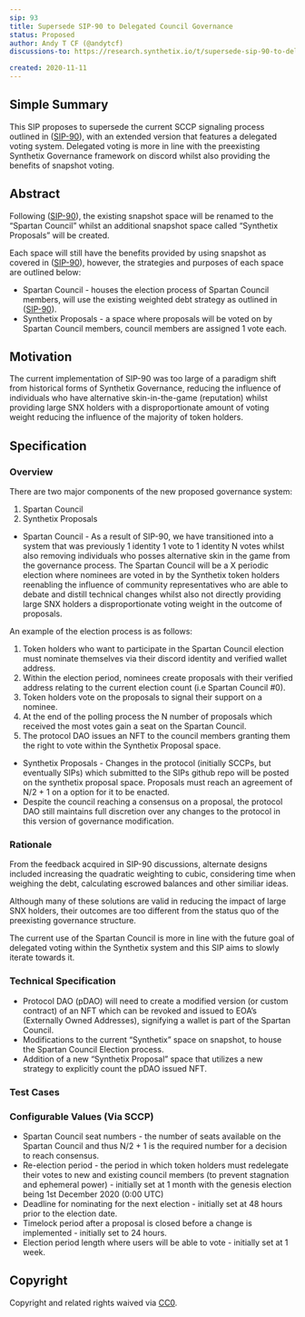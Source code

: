 ```yaml
---
sip: 93
title: Supersede SIP-90 to Delegated Council Governance
status: Proposed
author: Andy T CF (@andytcf)
discussions-to: https://research.synthetix.io/t/supersede-sip-90-to-delegated-council-governance/227

created: 2020-11-11
---
```


<!--You can leave these HTML comments in your merged SIP and delete the visible duplicate text guides, they will not appear and may be helpful to refer to if you edit it again. This is the suggested template for new SIPs. Note that an SIP number will be assigned by an editor. When opening a pull request to submit your SIP, please use an abbreviated title in the filename, `sip-draft_title_abbrev.md`. The title should be 44 characters or less.-->

## Simple Summary

<!--"If you can't explain it simply, you don't understand it well enough." Simply describe the outcome the proposed changes intends to achieve. This should be non-technical and accessible to a casual community member.-->

This SIP proposes to supersede the current SCCP signaling process outlined in ([SIP-90](./sip-90.md)), with an extended version that features a delegated voting system. Delegated voting is more in line with the preexisting Synthetix Governance framework on discord whilst also providing the benefits of snapshot voting.

## Abstract

<!--A short (~200 word) description of the proposed change, the abstract should clearly describe the proposed change. This is what *will* be done if the SIP is implemented, not *why* it should be done or *how* it will be done. If the SIP proposes deploying a new contract, write, "we propose to deploy a new contract that will do x".-->

Following ([SIP-90](./sip-90.md)), the existing snapshot space will be renamed to the “Spartan Council” whilst an additional snapshot space called “Synthetix Proposals” will be created.

Each space will still have the benefits provided by using snapshot as covered in ([SIP-90](./sip-90.md)), however, the strategies and purposes of each space are outlined below:

- Spartan Council - houses the election process of Spartan Council members, will use the existing weighted debt strategy as outlined in ([SIP-90](./sip-90.md)).
- Synthetix Proposals - a space where proposals will be voted on by Spartan Council members, council members are assigned 1 vote each.

## Motivation

<!--This is the problem statement. This is the *why* of the SIP. It should clearly explain *why* the current state of the protocol is inadequate.  It is critical that you explain *why* the change is needed, if the SIP proposes changing how something is calculated, you must address *why* the current calculation is inaccurate or wrong. This is not the place to describe how the SIP will address the issue!-->

The current implementation of SIP-90 was too large of a paradigm shift from historical forms of Synthetix Governance, reducing the influence of individuals who have alternative skin-in-the-game (reputation) whilst providing large SNX holders with a disproportionate amount of voting weight reducing the influence of the majority of token holders.

## Specification

<!--The specification should describe the syntax and semantics of any new feature, there are five sections
1. Overview
2. Rationale
3. Technical Specification
4. Test Cases
5. Configurable Values
-->

### Overview

<!--This is a high-level overview of *how* the SIP will solve the problem. The overview should clearly describe how the new feature will be implemented.-->

There are two major components of the new proposed governance system:

1. Spartan Council
2. Synthetix Proposals

- Spartan Council - As a result of SIP-90, we have transitioned into a system that was previously 1 identity 1 vote to 1 identity N votes whilst also removing individuals who posses alternative skin in the game from the governance process. The Spartan Council will be a X periodic election where nominees are voted in by the Synthetix token holders reenabling the influence of community representatives who are able to debate and distill technical changes whilst also not directly providing large SNX holders a disproportionate voting weight in the outcome of proposals.

An example of the election process is as follows:

1. Token holders who want to participate in the Spartan Council election must nominate themselves via their discord identity and verified wallet address.
2. Within the election period, nominees create proposals with their verified address relating to the current election count (i.e Spartan Council #0).
3. Token holders vote on the proposals to signal their support on a nominee.
4. At the end of the polling process the N number of proposals which received the most votes gain a seat on the Spartan Council.
5. The protocol DAO issues an NFT to the council members granting them the right to vote within the Synthetix Proposal space.

- Synthetix Proposals - Changes in the protocol (initially SCCPs, but eventually SIPs) which submitted to the SIPs github repo will be posted on the synthetix proposal space. Proposals must reach an agreement of N/2 + 1 on a option for it to be enacted.
- Despite the council reaching a consensus on a proposal, the protocol DAO still maintains full discretion over any changes to the protocol in this version of governance modification.

### Rationale

<!--This is where you explain the reasoning behind how you propose to solve the problem. Why did you propose to implement the change in this way, what were the considerations and trade-offs. The rationale fleshes out what motivated the design and why particular design decisions were made. It should describe alternate designs that were considered and related work. The rationale may also provide evidence of consensus within the community, and should discuss important objections or concerns raised during discussion.-->

From the feedback acquired in SIP-90 discussions, alternate designs included increasing the quadratic weighting to cubic, considering time when weighing the debt, calculating escrowed balances and other similiar ideas.

Although many of these solutions are valid in reducing the impact of large SNX holders, their outcomes are too different from the status quo of the preexisting governance structure.

The current use of the Spartan Council is more in line with the future goal of delegated voting within the Synthetix system and this SIP aims to slowly iterate towards it.

### Technical Specification

<!--The technical specification should outline the public API of the changes proposed. That is, changes to any of the interfaces Synthetix currently exposes or the creations of new ones.-->

- Protocol DAO (pDAO) will need to create a modified version (or custom contract) of an NFT which can be revoked and issued to EOA’s (Externally Owned Addresses), signifying a wallet is part of the Spartan Council.
- Modifications to the current “Synthetix” space on snapshot, to house the Spartan Council Election process.
- Addition of a new “Synthetix Proposal” space that utilizes a new strategy to explicitly count the pDAO issued NFT.

### Test Cases

<!--Test cases for an implementation are mandatory for SIPs but can be included with the implementation..-->

### Configurable Values (Via SCCP)

<!--Please list all values configurable via SCCP under this implementation.-->

- Spartan Council seat numbers - the number of seats available on the Spartan Council and thus N/2 + 1 is the required number for a decision to reach consensus.
- Re-election period - the period in which token holders must redelegate their votes to new and existing council members (to prevent stagnation and ephemeral power) - initially set at 1 month with the genesis election being 1st December 2020 (0:00 UTC)
- Deadline for nominating for the next election - initially set at 48 hours prior to the election date.
- Timelock period after a proposal is closed before a change is implemented - initially set to 24 hours.
- Election period length where users will be able to vote - initially set at 1 week.

## Copyright

Copyright and related rights waived via [CC0](https://creativecommons.org/publicdomain/zero/1.0/).
